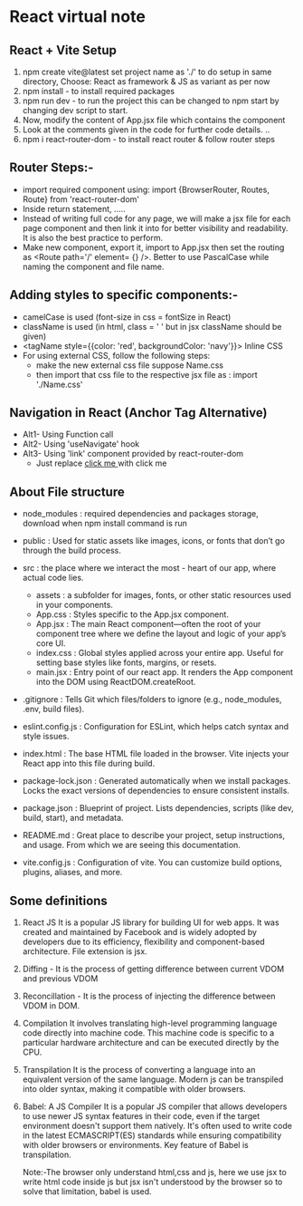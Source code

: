 # React virtual note

## React + Vite Setup
1) npm create vite@latest
    set project name as './' to do setup in same directory,
    Choose: React as framework & JS as variant as per now
2) npm install - to install required packages
3) npm run dev - to run the project
    this can be changed to npm start by changing dev script to start.
4) Now, modify the content of App.jsx file which contains the component
5) Look at the comments given in the code for further code details.
..
6) npm i react-router-dom  - to install react router & follow router steps

## Router Steps:-
* import required component using: import {BrowserRouter, Routes, Route} from 'react-router-dom'
* Inside return statement, <BrowserRouter>..<Routes>...<Route/>
* Instead of writing full code for any page, we will make a jsx file for each page component and then link it into <Route/> for better visibility and readability. It is also the best practice to perform.
* Make new component, export it, import to App.jsx then set the routing as <Route path='/' element= {<Home/>} />. Better to use PascalCase while naming the component and file name.

## Adding styles to specific components:-
* camelCase is used (font-size in css = fontSize in React)
* className is used (in html, class = ' ' but in jsx className should be given)
* <tagName style={{color: 'red', backgroundColor: 'navy'}}> Inline CSS </tagname>
* For using external CSS, follow the following steps:
    * make the new external css file suppose Name.css
    * then import that css file to the respective jsx file as : import './Name.css'

## Navigation in React (Anchor Tag Alternative)
* Alt1- Using Function call
* Alt2- Using 'useNavigate' hook
* Alt3- Using 'link' component provided by react-router-dom
    * Just replace <a href='/home'> click me </a> with <Link to='/home'> click me </Link>

## About File structure
* node_modules : required dependencies and packages storage, download when npm install command is run

* public : Used for static assets like images, icons, or fonts that don’t go through the build process.

* src : the place where we interact the most - heart of our app, where actual code lies.
    * assets : a subfolder for images, fonts, or other static resources used in your components.
    * App.css : Styles specific to the App.jsx component.
    * App.jsx : The main React component—often the root of your component tree where we define the layout and logic of your app’s core UI.
    * index.css : Global styles applied across your entire app. Useful for setting base styles like fonts, margins, or resets.
    * main.jsx : Entry point of our react app. It renders the App component into the DOM using ReactDOM.createRoot.

* .gitignore : Tells Git which files/folders to ignore (e.g., node_modules, .env, build files).

* eslint.config.js : Configuration for ESLint, which helps catch syntax and style issues.

* index.html : The base HTML file loaded in the browser. Vite injects your React app into this file during build.

* package-lock.json : Generated automatically when we install packages. Locks the exact versions of dependencies to ensure consistent installs.

* package.json : Blueprint of project. Lists dependencies, scripts (like dev, build, start), and metadata.

* README.md : Great place to describe your project, setup instructions, and usage. From which we are seeing this documentation.

* vite.config.js : Configuration of vite. You can customize build options, plugins, aliases, and more.

## Some definitions
1) React JS
    It is a popular JS library for building UI for web apps. It was created and maintained by Facebook and is widely adopted by developers due to its efficiency, flexibility and component-based architecture. File extension is jsx.

2) Diffing - It is the process of getting difference between current VDOM and previous VDOM

3) Reconcillation - It is the process of injecting the difference between VDOM in DOM.

4) Compilation
    It involves translating high-level programming language code directly into machine code. This machine code is specific to a particular hardware architecture and can be executed directly by the CPU.

5) Transpilation
    It is the process of converting a language into an equivalent version of the same language. Modern js can be transpiled into older syntax, making it compatible with older browsers.

6) Babel: A JS Compiler
    It is a popular JS compiler that allows developers to use newer JS syntax features in their code, even if the target environment doesn't support them natively. It's often used to write code in the latest ECMASCRIPT(ES) standards while ensuring compatibility with older browsers or environments. Key feature of Babel is transpilation.

    Note:-The browser only understand html,css and js, here we use jsx to write html code inside js but jsx isn't understood by the browser so to solve that limitation, babel is used.